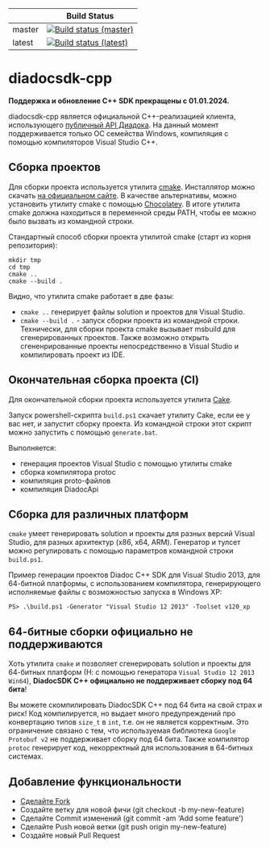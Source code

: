 |              | Build Status
|--------------|--------------
| master       | [![Build status (master)](https://ci.appveyor.com/api/projects/status/m9tq79exw3qpaeuo/branch/master?svg=true)](https://ci.appveyor.com/project/diadoc-admin/diadocsdk-cpp/branch/master)
| latest      | [![Build status (latest)](https://ci.appveyor.com/api/projects/status/m9tq79exw3qpaeuo?svg=true)](https://ci.appveyor.com/project/diadoc-admin/diadocsdk-cpp)

# diadocsdk-cpp

**Поддержка и обновление C++ SDK прекращены с 01.01.2024.**

diadocsdk-cpp является официальной C++-реализацией клиента, использующего [публичный API Диадока](http://api-docs.diadoc.ru/).
На данный момент поддерживается только ОС семейства Windows, компиляция с помощью компиляторов Visual Studio С++.

## Сборка проектов

Для сборки проекта используется утилита [cmake](cmake.org). Инсталлятор можно скачать [на официальном сайте](https://cmake.org/download/). В качестве альтернативы, можно установить утилиту cmake с помощью [Chocolatey](https://chocolatey.org/packages/cmake.install). В итоге утилита cmake должна находиться в переменной среды PATH, чтобы ее можно было вызвать из командной строки.

Стандартный способ сборки проекта утилитой cmake (старт из корня репозитория):

```
mkdir tmp
cd tmp
cmake ..
cmake --build .
```

Видно, что утилита cmake работает в две фазы:
- `cmake ..` генерирует файлы solution и проектов для Visual Studio.
- `cmake --build .` - запуск сборки проекта из командной строки. Технически, для сборки проекта cmake вызывает msbuild для сгенерированных проектов. Также возможно открыть сгененрированные проекты непосредственно в Visual Studio и компилировать проект из IDE.

## Окончательная сборка проекта (CI)

Для окончательной сборки проекта используется утилита [Cake](http://cakebuild.net/).

Запуск powershell-скрипта `build.ps1` скачает утилиту Cake, если ее у вас нет, и запустит сборку проекта.
Из командной строки этот скрипт можно запустить с помощью `generate.bat`.

Выполняется:

- генерация проектов Visual Studio с помощью утилиты cmake
- сборка компилятора protoc
- компиляция proto-файлов
- компиляция DiadocApi

## Сборка для различных платформ

`cmake` умеет генерировать solution и проекты для разных версий Visual Studio, для разных архитектур (x86, x64, ARM). Генератор и тулсет можно регулировать с помощью параметров командной строки `build.ps1`.

Пример генерации проектов Diadoc C++ SDK для Visual Studio 2013, для 64-битной платформы, с использованием компилятора, генерирующего исполняемые файлы с возможностью запуска в Windows XP:

```
PS> .\build.ps1 -Generator "Visual Studio 12 2013" -Toolset v120_xp
```

## 64-битные сборки официально не поддерживаются

Хоть утилита `cmake` и позволяет сгенерировать solution и проекты для 64-битных платформ (Н: с помощью генератора `Visual Studio 12 2013 Win64`), **DiadocSDK C++ официально не поддерживает сборку под 64 бита**!


Вы можете скомпилировать DiadocSDK C++ под 64 бита на свой страх и риск! Код компилируется, но выдает много предупреждений про конвертацию типов `size_t` в `int`, т.е. он не является корректным. Это ограничение связано с тем, что используемая библиотека `Google Protobuf v2` не поддерживает сборку под 64 бита. Также компилятор `protoc` генерирует код, некорректный для использования в 64-битных системах. 

## Добавление функциональности

- [Сделайте Fork](https://guides.github.com/activities/forking/)
- Создайте ветку для новой фичи (git checkout -b my-new-feature)
- Сделайте Commit изменений (git commit -am 'Add some feature')
- Сделайте Push новой ветки (git push origin my-new-feature)
- Создайте новый Pull Request
